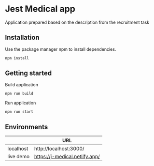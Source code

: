 # Jest Medical app

Application prepared based on the description from the recruitment task

## Installation

Use the package manager npm to install dependencies.

```bash
npm install
```

## Getting started

Build application

```bash
npm run build
```

Run application

```bash
npm run start
```

## Environments

|           | URL                            |
| --------- | ------------------------------ |
| localhost | http://localhost:3000/         |
| live demo | https://j-medical.netlify.app/ |
